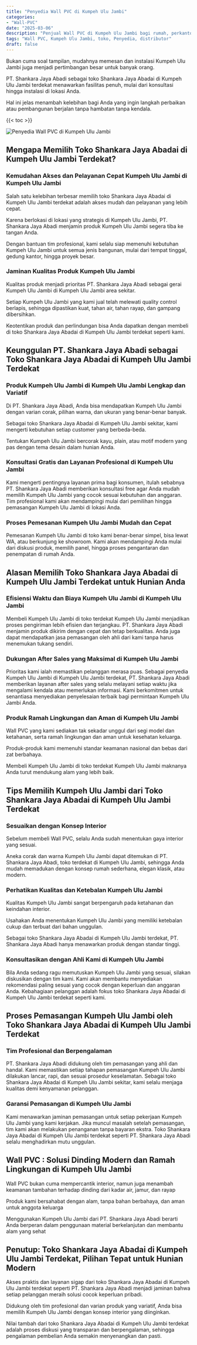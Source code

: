 ```yaml
---
title: "Penyedia Wall PVC di Kumpeh Ulu Jambi"
categories: 
- "Wall-PVC"
date: "2025-03-06"
description: "Penjual Wall PVC di Kumpeh Ulu Jambi bagi rumah, perkantoran, dan ritel. Panel berkualitas, beragam motif, variasi warna menarik, beserta jasa instalasi oleh teknisi berpengalaman dan garansi resmi!|Jasa penyediaan Wall PVC di Kumpeh Ulu Jambi bagi keperluan hunian, office, atau toko, beserta panel terbaik dan penempatan oleh tenaga ahli berpengalaman serta kepastian resmi.|Solusi Wall PVC di Kumpeh Ulu Jambi yang andal untuk tempat tinggal, kantor, dan gerai, bersama produk terbaik dan instalasi oleh tim ahli dan kepastian resmi.|Penyediaan Wall PVC di Kumpeh Ulu Jambi bagi hunian, perkantoran, serta ritel, dengan produk unggulan dan pemasangan ditangani oleh teknisi profesional, dilengkapi beserta garansi resmi.}"
tags: "Wall PVC, Kumpeh Ulu Jambi, toko, Penyedia, distributor"
draft: false
---
```


Bukan cuma soal tampilan, mudahnya memesan dan instalasi Kumpeh Ulu Jambi juga menjadi pertimbangan besar untuk banyak orang.

PT. Shankara Jaya Abadi sebagai toko Shankara Jaya Abadai di Kumpeh Ulu Jambi terdekat menawarkan fasilitas penuh, mulai dari konsultasi hingga instalasi di lokasi Anda.

Hal ini jelas menambah kelebihan bagi Anda yang ingin langkah perbaikan atau pembangunan berjalan tanpa hambatan tanpa kendala.

{{< toc >}}

![Penyedia Wall PVC di Kumpeh Ulu Jambi](/images/Wall-PVC/Penyedia-Wall-PVC-di-Kumpeh-Ulu-Jambi.png)


## Mengapa Memilih Toko Shankara Jaya Abadai di Kumpeh Ulu Jambi Terdekat?

### Kemudahan Akses dan Pelayanan Cepat Kumpeh Ulu Jambi di Kumpeh Ulu Jambi

Salah satu kelebihan terbesar memilih toko Shankara Jaya Abadai di Kumpeh Ulu Jambi terdekat adalah akses mudah dan pelayanan yang lebih cepat.

Karena berlokasi di lokasi yang strategis di Kumpeh Ulu Jambi, PT. Shankara Jaya Abadi menjamin produk Kumpeh Ulu Jambi segera tiba ke tangan Anda.

Dengan bantuan tim profesional, kami selalu siap memenuhi kebutuhan Kumpeh Ulu Jambi untuk semua jenis bangunan, mulai dari tempat tinggal, gedung kantor, hingga proyek besar.

### Jaminan Kualitas Produk Kumpeh Ulu Jambi

Kualitas produk menjadi prioritas PT. Shankara Jaya Abadi sebagai gerai Kumpeh Ulu Jambi di Kumpeh Ulu Jambi area sekitar.

Setiap Kumpeh Ulu Jambi yang kami jual telah melewati quality control berlapis, sehingga dipastikan kuat, tahan air, tahan rayap, dan gampang dibersihkan.

Keotentikan produk dan perlindungan bisa Anda dapatkan dengan membeli di toko Shankara Jaya Abadai di Kumpeh Ulu Jambi terdekat seperti kami.

## Keunggulan PT. Shankara Jaya Abadi sebagai Toko Shankara Jaya Abadai di Kumpeh Ulu Jambi Terdekat

### Produk Kumpeh Ulu Jambi di Kumpeh Ulu Jambi Lengkap dan Variatif

Di PT. Shankara Jaya Abadi, Anda bisa mendapatkan Kumpeh Ulu Jambi dengan varian corak, pilihan warna, dan ukuran yang benar-benar banyak.

Sebagai toko Shankara Jaya Abadai di Kumpeh Ulu Jambi sekitar, kami mengerti kebutuhan setiap customer yang berbeda-beda.

Tentukan Kumpeh Ulu Jambi bercorak kayu, plain, atau motif modern yang pas dengan tema desain dalam hunian Anda.

### Konsultasi Gratis dan Layanan Profesional di Kumpeh Ulu Jambi

Kami mengerti pentingnya layanan prima bagi konsumen, itulah sebabnya PT. Shankara Jaya Abadi memberikan konsultasi free agar Anda mudah memilih Kumpeh Ulu Jambi yang cocok sesuai kebutuhan dan anggaran. Tim profesional kami akan mendampingi mulai dari pemilihan hingga pemasangan Kumpeh Ulu Jambi di lokasi Anda.

### Proses Pemesanan Kumpeh Ulu Jambi Mudah dan Cepat

Pemesanan Kumpeh Ulu Jambi di toko kami benar-benar simpel, bisa lewat WA, atau berkunjung ke showroom. Kami akan mendampingi Anda mulai dari diskusi produk, memilih panel, hingga proses pengantaran dan penempatan di rumah Anda.

## Alasan Memilih Toko Shankara Jaya Abadai di Kumpeh Ulu Jambi Terdekat untuk Hunian Anda

### Efisiensi Waktu dan Biaya Kumpeh Ulu Jambi di Kumpeh Ulu Jambi

Membeli Kumpeh Ulu Jambi di toko terdekat Kumpeh Ulu Jambi menjadikan proses pengiriman lebih efisien dan terjangkau. PT. Shankara Jaya Abadi menjamin produk dikirim dengan cepat dan tetap berkualitas. Anda juga dapat mendapatkan jasa pemasangan oleh ahli dari kami tanpa harus menemukan tukang sendiri.

### Dukungan After Sales yang Maksimal di Kumpeh Ulu Jambi

Prioritas kami ialah memastikan pelanggan merasa puas. Sebagai penyedia Kumpeh Ulu Jambi di Kumpeh Ulu Jambi terdekat, PT. Shankara Jaya Abadi memberikan layanan after sales yang selalu melayani setiap waktu jika mengalami kendala atau memerlukan informasi. Kami berkomitmen untuk senantiasa menyediakan penyelesaian terbaik bagi permintaan Kumpeh Ulu Jambi Anda.

### Produk Ramah Lingkungan dan Aman di Kumpeh Ulu Jambi

 Wall PVC  yang kami sediakan tak sekadar unggul dari segi model dan ketahanan, serta ramah lingkungan dan aman untuk kesehatan keluarga.

Produk-produk kami memenuhi standar keamanan nasional dan bebas dari zat berbahaya.

Membeli Kumpeh Ulu Jambi di toko terdekat Kumpeh Ulu Jambi maknanya Anda turut mendukung alam yang lebih baik.

## Tips Memilih Kumpeh Ulu Jambi dari Toko Shankara Jaya Abadai di Kumpeh Ulu Jambi Terdekat

### Sesuaikan dengan Konsep Interior 

Sebelum membeli Wall PVC, selalu Anda sudah menentukan gaya interior yang sesuai.

Aneka corak dan warna Kumpeh Ulu Jambi dapat ditemukan di PT. Shankara Jaya Abadi, toko terdekat di Kumpeh Ulu Jambi, sehingga Anda mudah memadukan dengan konsep rumah sederhana, elegan klasik, atau modern.

### Perhatikan Kualitas dan Ketebalan Kumpeh Ulu Jambi

Kualitas Kumpeh Ulu Jambi sangat berpengaruh pada ketahanan dan keindahan interior.

Usahakan Anda menentukan Kumpeh Ulu Jambi yang memiliki ketebalan cukup dan terbuat dari bahan unggulan.

Sebagai toko Shankara Jaya Abadai di Kumpeh Ulu Jambi terdekat, PT. Shankara Jaya Abadi hanya menawarkan produk dengan standar tinggi.

### Konsultasikan dengan Ahli Kami di Kumpeh Ulu Jambi

Bila Anda sedang ragu memutuskan Kumpeh Ulu Jambi yang sesuai, silakan diskusikan dengan tim kami. Kami akan membantu menyediakan rekomendasi paling sesuai yang cocok dengan keperluan dan anggaran Anda. Kebahagiaan pelanggan adalah fokus toko Shankara Jaya Abadai di Kumpeh Ulu Jambi terdekat seperti kami.

## Proses Pemasangan Kumpeh Ulu Jambi oleh Toko Shankara Jaya Abadai di Kumpeh Ulu Jambi Terdekat

### Tim Profesional dan Berpengalaman

PT. Shankara Jaya Abadi didukung oleh tim pemasangan yang ahli dan handal. Kami memastikan setiap tahapan pemasangan Kumpeh Ulu Jambi dilakukan lancar, rapi, dan sesuai prosedur keselamatan. Sebagai toko Shankara Jaya Abadai di Kumpeh Ulu Jambi sekitar, kami selalu menjaga kualitas demi kenyamanan pelanggan.

### Garansi Pemasangan di Kumpeh Ulu Jambi

Kami menawarkan jaminan pemasangan untuk setiap pekerjaan Kumpeh Ulu Jambi yang kami kerjakan. Jika muncul masalah setelah pemasangan, tim kami akan melakukan penanganan tanpa bayaran ekstra. Toko Shankara Jaya Abadai di Kumpeh Ulu Jambi terdekat seperti PT. Shankara Jaya Abadi selalu menghadirkan mutu unggulan.

##  Wall PVC : Solusi Dinding Modern dan Ramah Lingkungan di Kumpeh Ulu Jambi

 Wall PVC  bukan cuma mempercantik interior, namun juga menambah keamanan tambahan terhadap dinding dari kadar air, jamur, dan rayap

Produk kami bersahabat dengan alam, tanpa bahan berbahaya, dan aman untuk anggota keluarga

Menggunakan Kumpeh Ulu Jambi dari PT. Shankara Jaya Abadi berarti Anda berperan dalam penggunaan material berkelanjutan dan membantu alam yang sehat

## Penutup: Toko Shankara Jaya Abadai di Kumpeh Ulu Jambi Terdekat, Pilihan Tepat untuk Hunian Modern

Akses praktis dan layanan sigap dari toko Shankara Jaya Abadai di Kumpeh Ulu Jambi terdekat seperti PT. Shankara Jaya Abadi menjadi jaminan bahwa setiap pelanggan meraih solusi cocok keperluan pribadi.

Didukung oleh tim profesional dan varian produk yang variatif, Anda bisa memilih Kumpeh Ulu Jambi dengan konsep interior yang diinginkan.

Nilai tambah dari toko Shankara Jaya Abadai di Kumpeh Ulu Jambi terdekat adalah proses diskusi yang transparan dan berpengalaman, sehingga pengalaman pembelian Anda semakin menyenangkan dan pasti.